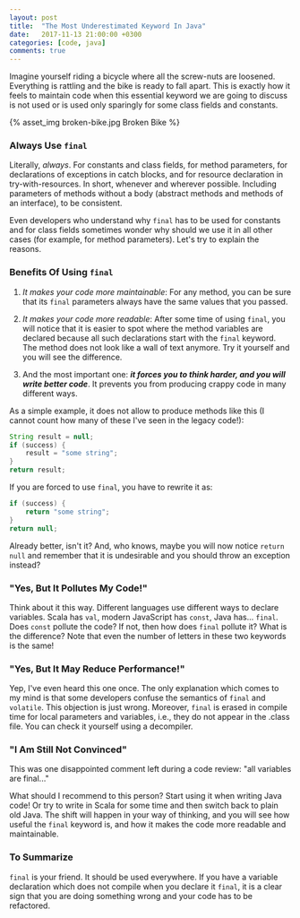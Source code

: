 ```yaml
---
layout: post
title:  "The Most Underestimated Keyword In Java"
date:   2017-11-13 21:00:00 +0300
categories: [code, java]
comments: true
---
```


Imagine yourself riding a bicycle where all the screw-nuts are loosened. Everything is rattling and the bike is ready to fall apart. This is exactly how it feels to maintain code when this essential keyword we are going to discuss is not used or is used only sparingly for some class fields and constants.

{% asset_img broken-bike.jpg Broken Bike %}

### Always Use `final`

Literally, _always_. For constants and class fields, for method parameters, for declarations of exceptions in catch blocks, and for resource declaration in try-with-resources. In short, whenever and wherever possible. Including parameters of methods without a body (abstract methods and methods of an interface), to be consistent.

Even developers who understand why `final` has to be used for constants and for class fields sometimes wonder why should we use it in all other cases (for example, for method parameters). Let's try to explain the reasons.

### Benefits Of Using `final`

1. _It makes your code more maintainable_: For any method, you can be sure that its `final` parameters always have the same values that you passed.

2. _It makes your code more readable_: After some time of using `final`, you will notice that it is easier to spot where the method variables are declared because all such declarations start with the `final` keyword. The method does not look like a wall of text anymore. Try it yourself and you will see the difference.

3. And the most important one: ___it forces you to think harder, and you will write better code___. It prevents you from producing crappy code in many different ways.

As a simple example, it does not allow to produce methods like this (I cannot count how many of these I've seen in the legacy code!):

```java
String result = null;
if (success) {
    result = "some string";
}
return result;
```
If you are forced to use `final`, you have to rewrite it as:

```java
if (success) {
    return "some string";
}
return null;
```
Already better, isn't it? And, who knows, maybe you will now notice `return null` and remember that it is undesirable and you should throw an exception instead?

### "Yes, But It Pollutes My Code!"

Think about it this way. Different languages use different ways to declare variables. Scala has `val`, modern JavaScript has `const`, Java has... `final`. Does `const` pollute the code? If not, then how does `final` pollute it? What is the difference? Note that even the number of letters in these two keywords is the same!

### "Yes, But It May Reduce Performance!"

Yep, I've even heard this one once. The only explanation which comes to my mind is that some developers confuse the semantics of `final` and `volatile`. This objection is just wrong. Moreover, `final` is erased in compile time for local parameters and variables, i.e., they do not appear in the .class file. You can check it yourself using a decompiler.

### "I Am Still Not Convinced"

This was one disappointed comment left during a code review: "all variables are final..."

What should I recommend to this person? Start using it when writing Java code! Or try to write in Scala for some time and then switch back to plain old Java. The shift will happen in your way of thinking, and you will see how useful the `final` keyword is, and how it makes the code more readable and maintainable.

### To Summarize

`final` is your friend. It should be used everywhere. If you have a variable declaration which does not compile when you declare it `final`, it is a clear sign that you are doing something wrong and your code has to be refactored.
